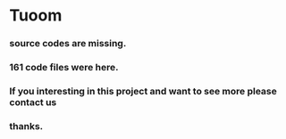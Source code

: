 # Tuoom

### source codes are missing.
### 161 code files were here.
### If you interesting in this project and want to see more please contact us

### thanks.


